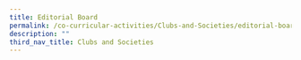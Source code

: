 ```yaml
---
title: Editorial Board
permalink: /co-curricular-activities/Clubs-and-Societies/editorial-board
description: ""
third_nav_title: Clubs and Societies
---
```

